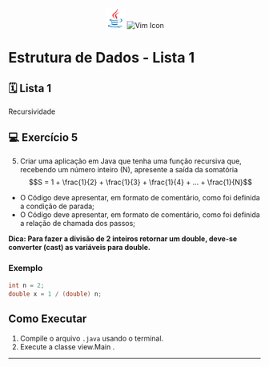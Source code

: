 <p align="center">
  <img src="https://raw.githubusercontent.com/devicons/devicon/master/icons/java/java-original.svg" alt="Java Icon" height="40" width="40">
  <img src="https://cdn.jsdelivr.net/gh/devicons/devicon/icons/vim/vim-original.svg" alt="Vim Icon" height="40" width="40">
</p>

# Estrutura de Dados - Lista 1

## 🗓️ Lista 1

Recursividade

## 💻 Exercício 5

5. Criar uma aplicação em Java que tenha uma função recursiva que, recebendo um número inteiro (N), apresente a saída da somatória
$$S = 1 + \frac{1}{2} + \frac{1}{3} + \frac{1}{4} + ... + \frac{1}{N}$$

- O Código deve apresentar, em formato de comentário, como foi definida a condição
de parada;
- O Código deve apresentar, em formato de comentário, como foi definida a relação de chamada dos passos;

**Dica: Para fazer a divisão de 2 inteiros retornar um double, deve-se converter (cast) as variáveis para double.**

### Exemplo

```java
int n = 2;
double x = 1 / (double) n;
```

## Como Executar

1. Compile o arquivo `.java` usando o terminal.
2. Execute a classe view.Main .

---
